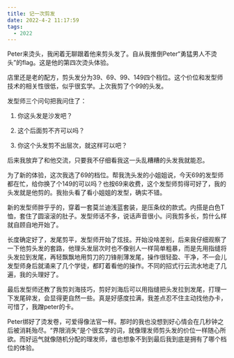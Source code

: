 ```yaml
---
title: 记一次剪发
date: 2022-4-2 11:17:59
tags:
  - 2022
---
```


Peter来烫头，我闲着无聊跟着他来剪头发了。自从我推倒Peter“勇猛男人不烫头”的flag。这是他的第四次烫头体验。

店里还是老的配方，剪头发分为39、69、99、149四个档位。这个价位和发型师技术的相关性很低，似乎很玄学。上次我剪了个99的头发。

发型师三个问句把我问住了：

1. 你这头发是沙发吧？

2. 这个后面剪不齐可以吗？

3. 你这个头发剪不出层次，就这样可以吧？

后来我放弃了和他交流，只要我不仔细看我这一头乱糟糟的头发我就能忍。

为了新的体验，这次我选了69的档位。帮我洗头发的小姐姐说，今天69的发型师都在忙，给你换了个149的可以吗？也按69来收费，这个发型师剪得可好了，我的头发就是他剪的。我抬头看了看小姐姐的发型，确实不错。

新的发型师胖乎乎的，穿着一套莫兰迪浅蓝套装，是压条纹的款式。内搭是白色T恤，套住了圆滚滚的肚子。发型师话不多，说话声音很小。问我剪多长，剪什么样就自顾自地开始了。

长度确定好了，发尾剪平，发型师开始了炫技。开始没啥差别，后来我仔细观察了一下他剪头发的套路，他理头发层次时也不像别人一样简单粗暴，而是先用指缝将头发拉到发尾，再轻飘飘地用剪刀的刀锋削薄发尾，操作很轻盈、干净，不一会儿发型师身后就涌来了几个学徒，都盯着看他的操作。不同的招式行云流水地走了几遍，我的头理好了。

最后发型师还教了我剪刘海技巧，剪好刘海后可以用指缝把头发拉到发尾，打理一下发尾碎发，会显得更自然一些。真是好感度拉满，我差点忍不住主动找他办卡，可惜了，我蹭peter的卡。

Peter绑好了烫发卷，可爱得像法官一样。那时的我也没想到好心情会在几秒钟之后被消耗殆尽。“界限消失”是个很玄学的词，就像理发师剪头发的价位一样随心所欲。而好运气就像随机分配的理发师，谁也想象不到到最后我到底是拥有了哪个档位的体验。